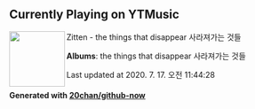 ## Currently Playing on YTMusic

[<img align="left" width="100" src="https://lh3.googleusercontent.com/Yaf9iuEpgz4BKdYz1ppDTAZygwskCXce0EMK8kt8_tHctN-h3H_ppJ2kYNurJlMubN6GFTeiiEna64i3EA">](https://music.youtube.com/channel/UC2xBk-gFSmnO__ZtHrXFEmg)

Zitten - the things that disappear 사라져가는 것들

**Albums**: the things that disappear 사라져가는 것들

Last updated at 2020. 7. 17. 오전 11:44:28

#### Generated with [20chan/github-now](https://github.com/20chan/github-now)


<!--
**20chan/20chan** is a ✨ _special_ ✨ repository because its `README.md` (this file) appears on your GitHub profile.

Here are some ideas to get you started:

- 🔭 I’m currently working on ...
- 🌱 I’m currently learning ...
- 👯 I’m looking to collaborate on ...
- 🤔 I’m looking for help with ...
- 💬 Ask me about ...
- 📫 How to reach me: ...
- 😄 Pronouns: ...
- ⚡ Fun fact: ...
-->
